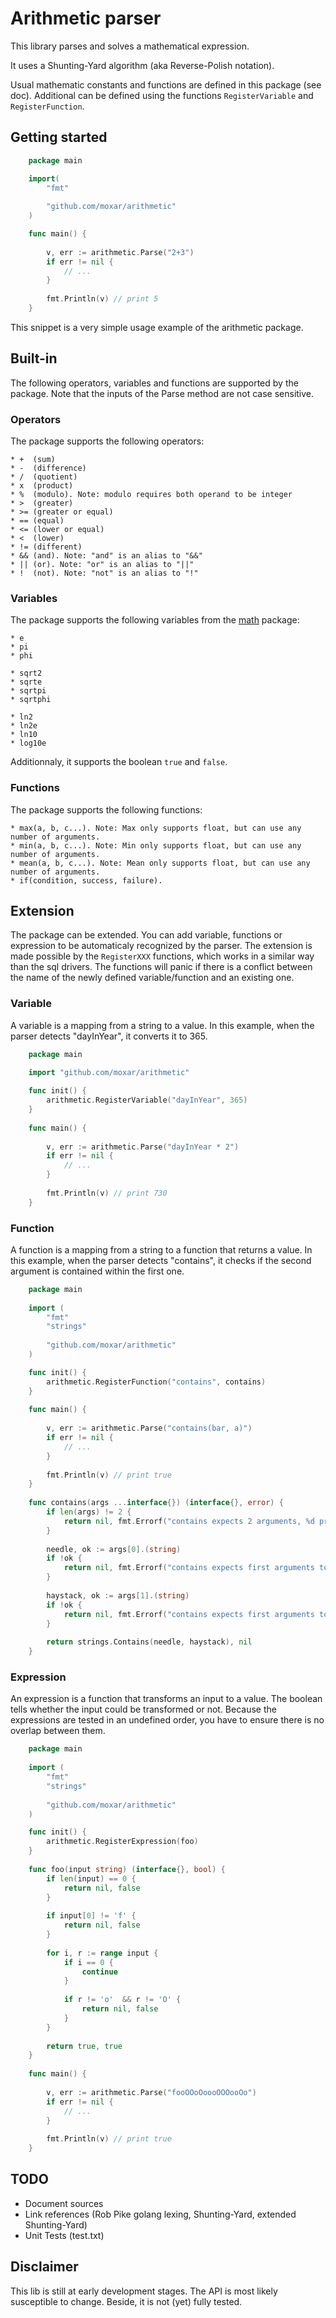 # Arithmetic parser

This library parses and solves a mathematical expression.

It uses a Shunting-Yard algorithm (aka Reverse-Polish notation).

Usual mathematic constants and functions are defined in this package (see doc).
Additional can be defined using the functions `RegisterVariable` and `RegisterFunction`.

## Getting started

```go
	package main

	import(
		"fmt"
		
		"github.com/moxar/arithmetic"
	)

	func main() {
		
		v, err := arithmetic.Parse("2+3")
		if err != nil {
			// ...
		}
		
		fmt.Println(v) // print 5
	}
```

This snippet is a very simple usage example of the arithmetic package.

## Built-in

The following operators, variables and functions are supported by the package. Note that the inputs
of the Parse method are not case sensitive.

### Operators

The package supports the following operators:

	* +  (sum)
	* -  (difference)
	* /  (quotient)
	* x  (product)
	* %  (modulo). Note: modulo requires both operand to be integer
	* >  (greater)
	* >= (greater or equal)
	* == (equal)
	* <= (lower or equal)
	* <  (lower)
	* != (different)
	* && (and). Note: "and" is an alias to "&&"
	* || (or). Note: "or" is an alias to "||"
	* !  (not). Note: "not" is an alias to "!"
	
### Variables

The package supports the following variables from the [math](https://golang.org/pkg/math/) package:

	* e
	* pi
	* phi
	
	* sqrt2
	* sqrte
	* sqrtpi
	* sqrtphi
	
	* ln2
	* ln2e
	* ln10
	* log10e
	
Additionnaly, it supports the boolean `true` and `false`.

### Functions

The package supports the following functions:

	* max(a, b, c...). Note: Max only supports float, but can use any number of arguments.
	* min(a, b, c...). Note: Min only supports float, but can use any number of arguments.
	* mean(a, b, c...). Note: Mean only supports float, but can use any number of arguments.
	* if(condition, success, failure).

## Extension

The package can be extended. You can add variable, functions or expression to be automaticaly recognized by the parser. The extension is made possible by the `RegisterXXX` functions, which works in a similar way than the sql drivers. The functions will panic if there is a conflict between the name of the newly defined variable/function and an existing one.

### Variable

A variable is a mapping from a string to a value. In this example, when the parser detects
"dayInYear", it converts it to 365.

```go
	package main
	
	import "github.com/moxar/arithmetic"

	func init() {
		arithmetic.RegisterVariable("dayInYear", 365)
	}
	
	func main() {
		
		v, err := arithmetic.Parse("dayInYear * 2")
		if err != nil {
			// ...
		}
		
		fmt.Println(v) // print 730
	}
```

### Function

A function is a mapping from a string to a function that returns a value. In this example, when the parser detects "contains", it checks if the second argument is contained within the first one.

```go
	package main
	
	import (
		"fmt"
		"strings"
	
		"github.com/moxar/arithmetic"
	)

	func init() {
		arithmetic.RegisterFunction("contains", contains)
	}
	
	func main() {
		
		v, err := arithmetic.Parse("contains(bar, a)")
		if err != nil {
			// ...
		}
		
		fmt.Println(v) // print true
	}
	
	func contains(args ...interface{}) (interface{}, error) {
		if len(args) != 2 {
			return nil, fmt.Errorf("contains expects 2 arguments, %d provided", len(args))
		}
		
		needle, ok := args[0].(string)
		if !ok {
			return nil, fmt.Errorf("contains expects first arguments to be string, %v (%T) provided", args[0], args[0])
		}
		
		haystack, ok := args[1].(string)
		if !ok {
			return nil, fmt.Errorf("contains expects first arguments to be string, %v (%T) provided", args[1], args[1])
		}
		
		return strings.Contains(needle, haystack), nil
	}
```

### Expression

An expression is a function that transforms an input to a value. The boolean tells whether the input could be transformed or not. Because the expressions are tested in an undefined order, you have to ensure there is no overlap between them.

```go
	package main
	
	import (
		"fmt"
		"strings"
	
		"github.com/moxar/arithmetic"
	)

	func init() {
		arithmetic.RegisterExpression(foo)
	}
	
	func foo(input string) (interface{}, bool) {
		if len(input) == 0 {
			return nil, false
		}
		
		if input[0] != 'f' {
			return nil, false
		}
		
		for i, r := range input {
			if i == 0 {
				continue
			}
			
			if r != 'o'  && r != 'O' {
				return nil, false
			}
		}
		
		return true, true
	}
	
	func main() {
		
		v, err := arithmetic.Parse("fooOOoOoooOOOooOo")
		if err != nil {
			// ...
		}
		
		fmt.Println(v) // print true
	}
```

## TODO

* Document sources
* Link references (Rob Pike golang lexing, Shunting-Yard, extended Shunting-Yard)
* Unit Tests (test.txt)

## Disclaimer

This lib is still at early development stages. The API is most likely susceptible to change.
Beside, it is not (yet) fully tested.
